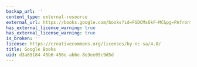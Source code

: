 ```yaml
---
backup_url: ''
content_type: external-resource
external_url: https://books.google.com/books?id=FGDCMs6kF-MC&pg=PAfrontcover#v=onepage&q&f=false
has_external_licence_warning: true
has_external_license_warning: true
is_broken: ''
license: https://creativecommons.org/licenses/by-nc-sa/4.0/
title: Google Books
uid: d3a65184-45b6-456e-ab6e-8e3ee05c9d5d
---
```

